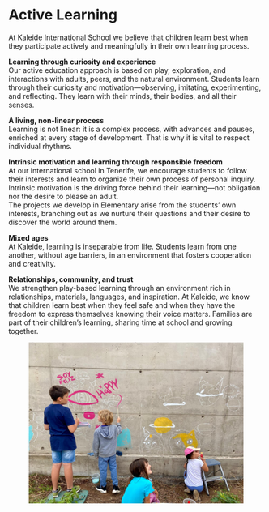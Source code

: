 # Active Learning

At Kaleide International School we believe that children learn best when they participate actively and meaningfully in their own learning process.

**Learning through curiosity and experience**\
Our active education approach is based on play, exploration, and interactions with adults, peers, and the natural environment. Students learn through their curiosity and motivation—observing, imitating, experimenting, and reflecting. They learn with their minds, their bodies, and all their senses.

**A living, non-linear process**\
Learning is not linear: it is a complex process, with advances and pauses, enriched at every stage of development. That is why it is vital to respect individual rhythms.

**Intrinsic motivation and learning through responsible freedom**\
At our international school in Tenerife, we encourage students to follow their interests and learn to organize their own process of personal inquiry. Intrinsic motivation is the driving force behind their learning—not obligation nor the desire to please an adult.\
The projects we develop in Elementary arise from the students’ own interests, branching out as we nurture their questions and their desire to discover the world around them.

**Mixed ages**\
At Kaleide, learning is inseparable from life. Students learn from one another, without age barriers, in an environment that fosters cooperation and creativity.

**Relationships, community, and trust**\
We strengthen play-based learning through an environment rich in relationships, materials, languages, and inspiration. At Kaleide, we know that children learn best when they feel safe and when they have the freedom to express themselves knowing their voice matters. Families are part of their children’s learning, sharing time at school and growing together.

<figure><img src="../../.gitbook/assets/bf17957b-b0ab-4099-bc83-52158abf3800.jpg" alt=""><figcaption></figcaption></figure>

